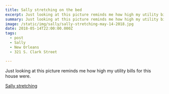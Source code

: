 ```yaml
---
title: Sally stretching on the bed
excerpt: Just looking at this picture reminds me how high my utility bills for this house were.
summary: Just looking at this picture reminds me how high my utility bills for this house were.
image: /static/img/sally/sally-stretching-may-14-2018.jpg
date: 2018-05-14T22:00:00.000Z
tags:
  - post 
  - Sally
  - New Orleans
  - 321 S. Clark Street

---
```


Just looking at this picture reminds me how high my utility bills for this house were.

[Sally stretching](/static/img/sally/sally-stretching-may-14-2018.jpg "Sally stretching")
